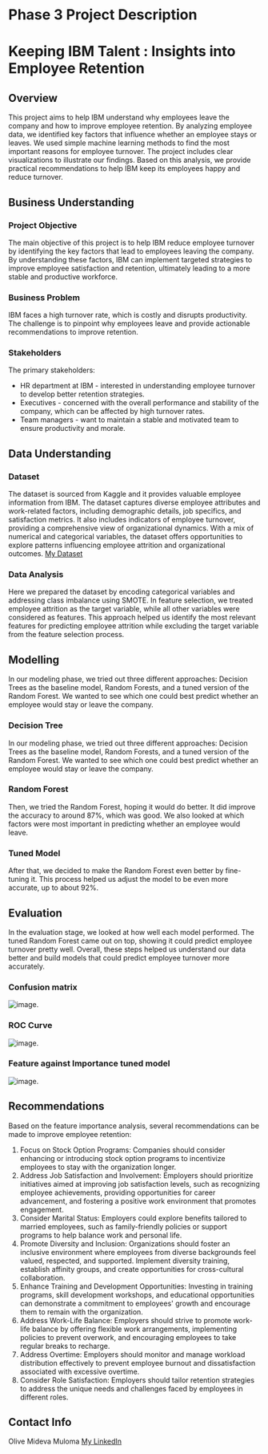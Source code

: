 # Phase 3 Project Description

# Keeping IBM Talent : Insights into Employee Retention

## Overview
This project aims to help IBM understand why employees leave the company and how to improve employee retention. By analyzing employee data, we identified key factors that influence whether an employee stays or leaves. We used simple machine learning methods to find the most important reasons for employee turnover. The project includes clear visualizations to illustrate our findings. Based on this analysis, we provide practical recommendations to help IBM keep its employees happy and reduce turnover.

## Business Understanding

### Project Objective
The main objective of this project is to help IBM reduce employee turnover by identifying the key factors that lead to employees leaving the company. By understanding these factors, IBM can implement targeted strategies to improve employee satisfaction and retention, ultimately leading to a more stable and productive workforce.

### Business Problem
IBM faces a high turnover rate, which is costly and disrupts productivity. The challenge is to pinpoint why employees leave and provide actionable recommendations to improve retention.

 ### Stakeholders
The primary stakeholders:
* HR department at IBM - interested in understanding employee turnover to develop better retention strategies. 
* Executives - concerned with the overall performance and stability of the company, which can be affected by high turnover rates. 
* Team managers - want to maintain a stable and motivated team to ensure productivity and morale.

## Data Understanding

### Dataset

The dataset is sourced from Kaggle and it  provides valuable employee information from IBM. The dataset captures diverse employee attributes and work-related factors, including demographic details, job specifics, and satisfaction metrics. It also includes indicators of employee turnover, providing a comprehensive view of organizational dynamics. With a mix of numerical and categorical variables, the dataset offers opportunities to explore patterns influencing employee attrition and organizational outcomes.
[My Dataset](https://www.kaggle.com/datasets/uniabhi/ibm-hr-analytics-employee-attrition-performance)

### Data Analysis

Here we prepared the dataset by encoding categorical variables and addressing class imbalance using SMOTE. In feature selection, we treated employee attrition as the target variable, while all other variables were considered as features. This approach helped us identify the most relevant features for predicting employee attrition while excluding the target variable from the feature selection process. 

## Modelling

In our modeling phase, we tried out three different approaches: Decision Trees as the baseline model, Random Forests, and a tuned version of the Random Forest. We wanted to see which one could best predict whether an employee would stay or leave the company.

### Decision Tree

In our modeling phase, we tried out three different approaches: Decision Trees as the baseline model, Random Forests, and a tuned version of the Random Forest. We wanted to see which one could best predict whether an employee would stay or leave the company.

### Random Forest

Then, we tried the Random Forest, hoping it would do better. It did improve the accuracy to around 87%, which was good. We also looked at which factors were most important in predicting whether an employee would leave.

### Tuned Model

After that, we decided to make the Random Forest even better by fine-tuning it. This process helped us adjust the model to be even more accurate, up to about 92%. 

## Evaluation

In the evaluation stage, we looked at how well each model performed. The tuned Random Forest came out on top, showing it could predict employee turnover pretty well. Overall, these steps helped us understand our data better and build models that could predict employee turnover more accurately.

### Confusion matrix

![image](https://github.com/olivemideva/phase_3_project/blob/main/Images/Screenshot%202024-06-07%20025633.png).

### ROC Curve

![image](https://github.com/olivemideva/phase_3_project/blob/main/Images/Screenshot%202024-06-07%20025710.png).

### Feature against Importance tuned model

![image](https://github.com/olivemideva/phase_3_project/blob/main/Images/Screenshot%202024-06-07%20024241.png).

## Recommendations

Based on the feature importance analysis, several recommendations can be made to improve employee retention:

1. Focus on Stock Option Programs: Companies should consider enhancing or introducing stock option programs to incentivize employees to stay with the organization longer.
2. Address Job Satisfaction and Involvement: Employers should prioritize initiatives aimed at improving job satisfaction levels, such as recognizing employee achievements, providing opportunities for career advancement, and fostering a positive work environment that promotes engagement.
3. Consider Marital Status: Employers could explore benefits tailored to married employees, such as family-friendly policies or support programs to help balance work and personal life.
4. Promote Diversity and Inclusion: Organizations should foster an inclusive environment where employees from diverse backgrounds feel valued, respected, and supported. Implement diversity training, establish affinity groups, and create opportunities for cross-cultural collaboration.
5. Enhance Training and Development Opportunities: Investing in training programs, skill development workshops, and educational opportunities can demonstrate a commitment to employees' growth and encourage them to remain with the organization.
6. Address Work-Life Balance: Employers should strive to promote work-life balance by offering flexible work arrangements, implementing policies to prevent overwork, and encouraging employees to take regular breaks to recharge.
7. Address Overtime: Employers should monitor and manage workload distribution effectively to prevent employee burnout and dissatisfaction associated with excessive overtime.
8. Consider Role Satisfaction: Employers should tailor retention strategies to address the unique needs and challenges faced by employees in different roles.

## Contact Info
Olive Mideva Muloma
[My LinkedIn](https://www.linkedin.com/in/olive-mideva-ab312921b/)
